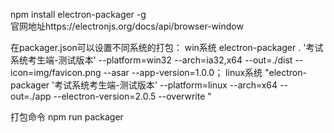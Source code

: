 
npm install electron-packager -g   
官网地址https://electronjs.org/docs/api/browser-window


在packager.json可以设置不同系统的打包：
win系统   electron-packager . '考试系统考生端-测试版本' --platform=win32 --arch=ia32,x64 --out=./dist --icon=img/favicon.png --asar --app-version=1.0.0；
linux系统  "electron-packager '考试系统考生端-测试版本' --platform=linux --arch=x64 --out=./app  --electron-version=2.0.5 --overwrite "





打包命令 npm run packager
